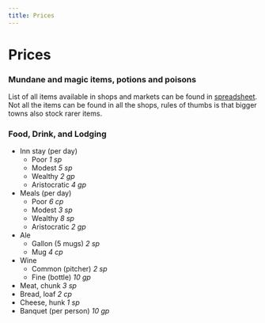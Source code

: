 ```yaml
---
title: Prices
---
```


# Prices

### Mundane and magic items, potions and poisons
List of all items available in shops and markets can be found in [spreadsheet](https://docs.google.com/spreadsheets/d/10q9-pMNvQZE5T7Zuco4PJsYW-rwES_LfMp0-wUerfyw). Not all the items can be found in all the shops, rules of thumbs is that bigger towns also stock rarer items.


### Food, Drink, and Lodging
* Inn stay (per day)
    * Poor	*1 sp*
    * Modest	*5 sp*
    * Wealthy	*2 gp*
    * Aristocratic	*4 gp*
* Meals (per day)
    * Poor	*6 cp*
    * Modest	*3 sp*
    * Wealthy	*8 sp*
    * Aristocratic	*2 gp*
* Ale
    * Gallon (5 mugs)	*2 sp*
    * Mug	*4 cp*
* Wine
    * Common (pitcher)	*2 sp*
    * Fine (bottle)	*10 gp*
* Meat, chunk	*3 sp*
* Bread, loaf	*2 cp*
* Cheese, hunk	*1 sp*
* Banquet (per person)	*10 gp*